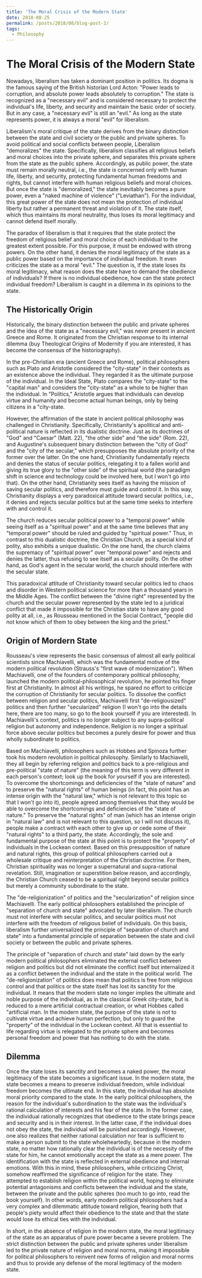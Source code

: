```yaml
---
title: 'The Moral Crisis of the Modern State'
date: 2018-08-25
permalink: /posts/2018/08/blog-post-2/
tags:
  - Philosophy
---
```

# The Moral Crisis of the Modern State

Nowadays, liberalism has taken a dominant position in politics. Its dogma is the famous saying of the British historian Lord Acton: "Power leads to corruption, and absolute power leads absolutely to corruption." The state is recognized as a "necessary evil" and is considered necessary to protect the individual's life, liberty, and security and maintain the basic order of society. But in any case, a "necessary evil" is still an "evil."  As long as the state represents power, it is always a moral "evil" for liberalism.

Liberalism's moral critique of the state derives from the binary distinction between the state and civil society or the public and private spheres. To avoid political and social conflicts between people, Liberalism "demoralizes" the state. Specifically, liberalism classifies all religious beliefs and moral choices into the private sphere, and separates this private sphere from the state as the public sphere. Accordingly, as public power, the state must remain morally neutral, i.e., the state is concerned only with human life, liberty, and security, protecting fundamental human freedoms and rights, but cannot interfere with human religious beliefs and moral choices. But once the state is "demoralized," the state inevitably becomes a pure power, even a "naked machine of violence" ("Leviathan"). For the individual, this great power of the state does not mean the protection of individual liberty but rather a permanent threat and violation of it. The state itself, which thus maintains its moral neutrality, thus loses its moral legitimacy and cannot defend itself morally.

The paradox of liberalism is that it requires that the state protect the freedom of religious belief and moral choice of each individual to the greatest extent possible. For this purpose, it must be endowed with strong powers. On the other hand, it denies the moral legitimacy of the state as a public power based on the importance of individual freedom. It even criticizes the state as a moral "evil." The question is, if the state loses its moral legitimacy, what reason does the state have to demand the obedience of individuals? If there is no individual obedience, how can the state protect individual freedom? Liberalism is caught in a dilemma in its opinions to the state.

## The Historically Origin

Historically, the binary distinction between the public and private spheres and the idea of the state as a "necessary evil," was never present in ancient Greece and Rome. It originated from the Christian response to its internal dilemma (buy Theological Origins of Modernity if you are interested, it has become the consensus of the historiography).

In the pre-Christian era (ancient Greece and Rome), political philosophers such as Plato and Aristotle considered the "city-state" in their contexts as an existence above the individual. They regarded it as the ultimate purpose of the individual. In the Ideal State, Plato compares the "city-state" to the "capital man" and considers the "city-state" as a whole to be higher than the individual. In "Politics," Aristotle argues that individuals can develop virtue and humanity and become actual human beings, only by being citizens in a "city-state.

However, the affirmation of the state in ancient political philosophy was challenged in Christianity. Specifically, Christianity's apolitical and anti-political nature is reflected in its dualistic doctrine. Just as its doctrines of "God" and "Caesar" (Matt. 22), "the other side" and "the side" (Rom. 22), and Augustine's subsequent binary distinction between the "city of God" and the "city of the secular," which presupposes the absolute priority of the former over the latter. On the one hand, Christianity fundamentally rejects and denies the status of secular politics, relegating it to a fallen world and giving its true glory to the "other side" of the spiritual world (the paradigm shift in science and technology could be involved here, but I won't go into that). On the other hand, Christianity sees itself as having the mission of saving secular politics, and therefore must guide and control it. In this way, Christianity displays a very paradoxical attitude toward secular politics, i.e., it denies and rejects secular politics but at the same time seeks to interfere with and control it.

The church reduces secular political power to a "temporal power" while seeing itself as a "spiritual power" and at the same time believes that any "temporal power" should be ruled and guided by "spiritual power." Thus, in contrast to this dualistic doctrine, the Christian Church, as a special kind of polity, also exhibits a unique dualistic. On the one hand, the church claims the supremacy of "spiritual power" over "temporal power" and rejects and denies the latter, thus refusing to see itself as a secular polity. On the other hand, as God's agent in the secular world, the church should interfere with the secular state.

This paradoxical attitude of Christianity toward secular politics led to chaos and disorder in Western political science for more than a thousand years in the Middle Ages. The conflict between the "divine right" represented by the church and the secular power represented by the state led to a juridical conflict that made it impossible for the Christian state to have any good polity at all, i.e., as Rousseau mentioned in the Social Contract, "people did not know which of them to obey between the king and the priest."

## Origin of Mordern State

Rousseau's view represents the basic consensus of almost all early political scientists since Machiavelli, which was the fundamental motive of the modern political revolution (Strauss's "first wave of modernization"). When Machiavelli, one of the founders of contemporary political philosophy, launched the modern political-philosophical revolution, he pointed his finger first at Christianity. In almost all his writings, he spared no effort to criticize the corruption of Christianity for secular politics. To dissolve the conflict between religion and secular politics, Machiavelli first "de-religiousized" politics and then further "secularized" religion (I won't go into the details here, there are too many, so go to the book yourself if you are interested). In Machiavelli's context, politics is no longer subject to any supra-political religion but autonomy and independence. Religion is no longer a spiritual force above secular politics but becomes a purely desire for power and thus wholly subordinate to politics.

Based on Machiavelli, philosophers such as Hobbes and Spinoza further took his modern revolution in political philosophy. Similarly to Machiavelli, they all begin by referring religion and politics back to a pre-religious and pre-political "state of nature" (the meaning of this term is very different in each person's context; look up the book for yourself if you are interested). To overcome the shortcomings and deficiencies of the "state of nature" and to preserve the "natural rights" of human beings (in fact, this point has an intense origin with the "natural law," which is not relevant to this topic so that I won't go into it), people agreed among themselves that they would be able to overcome the shortcomings and deficiencies of the "state of nature." To preserve the "natural rights" of man (which has an intense origin in "natural law" and is not relevant to this question, so I will not discuss it), people make a contract with each other to give up or cede some of their "natural rights" to a third party, the state. Accordingly, the sole and fundamental purpose of the state at this point is to protect the "property" of individuals in the Lockean context. Based on this presupposition of nature and natural rights, this group of political philosophers carried out a wholesale critique and reinterpretation of the Christian doctrine. For them, Christian spirituality was no longer a supernatural and supra-rational revelation. Still, imagination or superstition below reason, and accordingly, the Christian Church ceased to be a spiritual right beyond secular politics but merely a community subordinate to the state.

The "de-religionization" of politics and the "secularization" of religion since Machiavelli. The early political philosophers established the principle of "separation of church and state" advocated by later liberalism. The church must not interfere with secular politics, and secular politics must not interfere with the freedom of religious belief of individuals. On this basis, liberalism further universalized the principle of "separation of church and state" into a fundamental principle of separation between the state and civil society or between the public and private spheres.

The principle of "separation of church and state" laid down by the early modern political philosophers eliminated the external conflict between religion and politics but did not eliminate the conflict itself but internalized it as a conflict between the individual and the state in the political world. The "de-religionization" of politics does mean that politics is free from religious control and that politics or the state itself has lost its sanctity for the individual. It means that the modern state no longer implies the ultimate and noble purpose of the individual, as in the classical Greek city-state, but is reduced to a mere artificial contractual creation, or what Hobbes called "artificial man. In the modern state, the purpose of the state is not to cultivate virtue and achieve human perfection, but only to guard the "property" of the individual in the Lockean context. All that is essential to life regarding virtue is relegated to the private sphere and becomes personal freedom and power that has nothing to do with the state.

## Dilemma

Once the state loses its sanctity and becomes a naked power, the moral legitimacy of the state becomes a significant issue. In the modern state, the state becomes a means to preserve individual freedom, while individual freedom becomes the ultimate end. In this state, the individual has absolute moral priority compared to the state. In the early political philosophers, the reason for the individual's subordination to the state was the individual's rational calculation of interests and his fear of the state. In the former case, the individual rationally recognizes that obedience to the state brings peace and security and is in their interest. In the latter case, if the individual does not obey the state, the individual will be punished accordingly. However, one also realizes that neither rational calculation nor fear is sufficient to make a person submit to the state wholeheartedly, because in the modern state, no matter how rationally clear the individual is of the necessity of the state for him, he cannot emotionally accept the state as a mere power. The identification with the state is reflected in external obedience and internal emotions. With this in mind, these philosophers, while criticizing Christ, somehow reaffirmed the significance of religion for the state. They attempted to establish religion within the political world, hoping to eliminate potential antagonisms and conflicts between the individual and the state, between the private and the public spheres (too much to go into, read the book yourself). In other words, early modern political philosophers had a very complex and dilemmatic attitude toward religion, fearing both that people's piety would affect their obedience to the state and that the state would lose its ethical ties with the individual.

In short, in the absence of religion in the modern state, the moral legitimacy of the state as an apparatus of pure power became a severe problem. The strict distinction between the public and private spheres under liberalism led to the private nature of religion and moral norms, making it impossible for political philosophers to reinvent new forms of religion and moral norms and thus to provide any defense of the moral legitimacy of the modern state.
